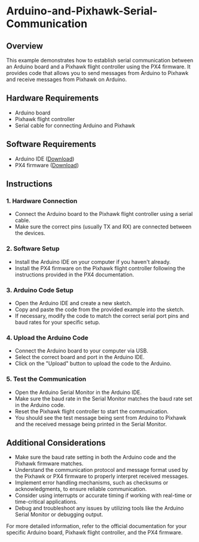 # Arduino-and-Pixhawk-Serial-Communication

## Overview
This example demonstrates how to establish serial communication between an Arduino board and a Pixhawk flight controller using the PX4 firmware. It provides code that allows you to send messages from Arduino to Pixhawk and receive messages from Pixhawk on Arduino.

## Hardware Requirements
- Arduino board
- Pixhawk flight controller
- Serial cable for connecting Arduino and Pixhawk

## Software Requirements
- Arduino IDE ([Download](https://www.arduino.cc/en/software))
- PX4 firmware ([Download](https://docs.px4.io/master/en/getting_started))

## Instructions

### 1. Hardware Connection
- Connect the Arduino board to the Pixhawk flight controller using a serial cable.
- Make sure the correct pins (usually TX and RX) are connected between the devices.

### 2. Software Setup
- Install the Arduino IDE on your computer if you haven't already.
- Install the PX4 firmware on the Pixhawk flight controller following the instructions provided in the PX4 documentation.

### 3. Arduino Code Setup
- Open the Arduino IDE and create a new sketch.
- Copy and paste the code from the provided example into the sketch.
- If necessary, modify the code to match the correct serial port pins and baud rates for your specific setup.

### 4. Upload the Arduino Code
- Connect the Arduino board to your computer via USB.
- Select the correct board and port in the Arduino IDE.
- Click on the "Upload" button to upload the code to the Arduino.

### 5. Test the Communication
- Open the Arduino Serial Monitor in the Arduino IDE.
- Make sure the baud rate in the Serial Monitor matches the baud rate set in the Arduino code.
- Reset the Pixhawk flight controller to start the communication.
- You should see the test message being sent from Arduino to Pixhawk and the received message being printed in the Serial Monitor.

## Additional Considerations
- Make sure the baud rate setting in both the Arduino code and the Pixhawk firmware matches.
- Understand the communication protocol and message format used by the Pixhawk or PX4 firmware to properly interpret received messages.
- Implement error handling mechanisms, such as checksums or acknowledgments, to ensure reliable communication.
- Consider using interrupts or accurate timing if working with real-time or time-critical applications.
- Debug and troubleshoot any issues by utilizing tools like the Arduino Serial Monitor or debugging output.

For more detailed information, refer to the official documentation for your specific Arduino board, Pixhawk flight controller, and the PX4 firmware.
